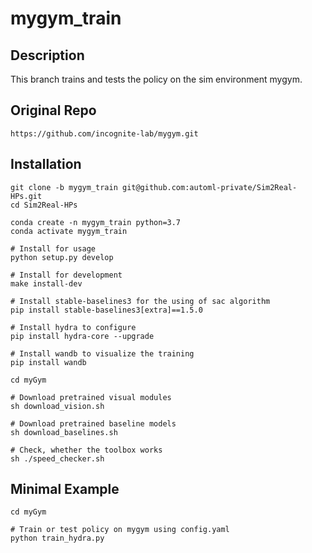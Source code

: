 # mygym_train


## Description
This branch trains and tests the policy on the sim environment mygym.


## Original Repo
```
https://github.com/incognite-lab/mygym.git
```


## Installation
```
git clone -b mygym_train git@github.com:automl-private/Sim2Real-HPs.git
cd Sim2Real-HPs

conda create -n mygym_train python=3.7
conda activate mygym_train

# Install for usage
python setup.py develop

# Install for development
make install-dev

# Install stable-baselines3 for the using of sac algorithm
pip install stable-baselines3[extra]==1.5.0

# Install hydra to configure
pip install hydra-core --upgrade

# Install wandb to visualize the training
pip install wandb

cd myGym

# Download pretrained visual modules
sh download_vision.sh

# Download pretrained baseline models
sh download_baselines.sh

# Check, whether the toolbox works
sh ./speed_checker.sh
```

## Minimal Example
```
cd myGym

# Train or test policy on mygym using config.yaml
python train_hydra.py
```
